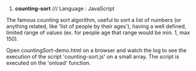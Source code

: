 1. **counting-sort** /// Language : JavaScript

  The famous counting sort algorithm, useful to sort a list of numbers (or anything related, like 'list of people by their ages'), having a well defined, limited range of values (ex. for people age that range would be min. 1, max 150).

  Open countingSort-demo.html on a browser and watch the log to see the execution of the script 'counting-sort.js' on a small array.
  The script is executed on the 'onload' function.
